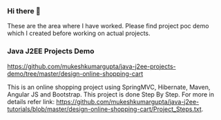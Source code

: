 ### Hi there 👋

These are the area where I have worked. Please find project poc demo which I created before working on actual projects. 
### Java J2EE Projects Demo

https://github.com/mukeshkumargupta/java-j2ee-projects-demo/tree/master/design-online-shopping-cart

This is an online shopping project using SpringMVC, Hibernate, Maven, Angular JS and Bootstrap. This project is done Step By Step. For more in details refer link: https://github.com/mukeshkumargupta/java-j2ee-tutorials/blob/master/design-online-shopping-cart/Project_Steps.txt.

